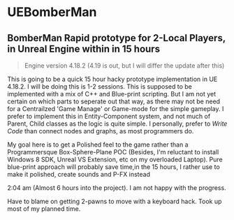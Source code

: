 # UEBomberMan

## BomberMan Rapid prototype for 2-Local Players, in Unreal Engine within in 15 hours

> Engine version 4.18.2 (4.19 is out, but I will differ the update after this)

 This is going to be a quick 15 hour hacky prototype implementation in UE 4.18.2. I will be doing this is 1-2 sessions. This is supposed to be implemented with a mix of C++ and Blue-print scripting. But I am not yet certain on which parts to seperate out that way, as there  may not be need for a Centrailzed 'Game Manage' or Game-mode for the simple gameplay.  I prefer to implement this in Entity-Component system, and not much of Parent, Child classes as the logic is quite simple.  I personally, prefer to *Write Code* than connect nodes and graphs, as most programmers do.  
 
My goal here is to get a Polished feel to the game rather than a Programmersque Box-Sphere-Plane POC (Besides, I'm reluctant to install Windows 8 SDK, Unreal VS Extension, etc on my overloaded Laptop). Pure blue-print approach will probably save time,in the 15 hours, I rather use to make it polished, create sounds and P-FX instead

2:04 am (Almost 6 hours into the project).  I am not happy with the progress.  

Have to blame on getting 2-pawns to move with a keyboard hack.  Took up most of 
my planned time.
